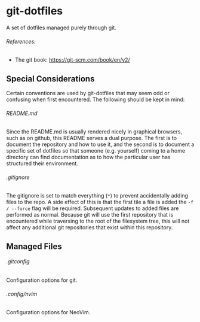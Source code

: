 # git-dotfiles

A set of dotfiles managed purely through git.

###### References:
- The git book: https://git-scm.com/book/en/v2/

## Special Considerations

Certain conventions are used by git-dotfiles that may seem odd or confusing
when first encountered. The following should be kept in mind:

###### README.md
Since the README.md is usually rendered nicely in graphical browsers, such
as on github, this README serves a dual purpose. The first is to document
the repository and how to use it, and the second is to document a specific
set of dotfiles so that someone (e.g. yourself) coming to a home directory
can find documentation as to how the particular user has structured their
environment.

###### .gitignore
The gitignore is set to match everything (`*`) to prevent accidentally adding
files to the repo. A side effect of this is that the first tile a file is
added the `-f / --force` flag will be required. Subsequent updates to added
files are performed as normal. Because git will use the first repository that
is encountered while traversing to the root of the filesystem tree, this will
not affect any additional git repositories that exist within this repository.

## Managed Files

###### .gitconfig
Configuration options for git.

###### .config/nvim
Configuration options for NeoVim.
